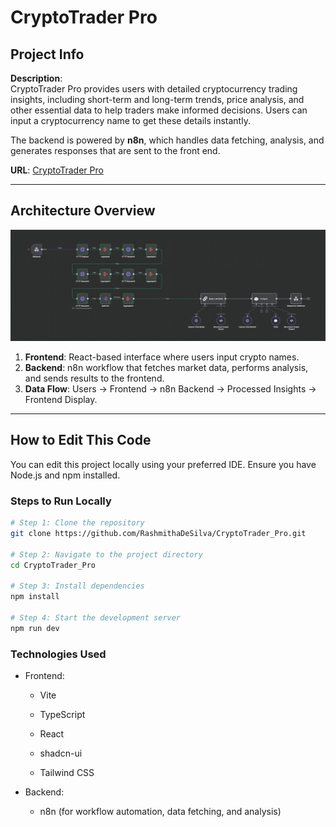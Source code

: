 # CryptoTrader Pro

## Project Info

**Description**:  
CryptoTrader Pro provides users with detailed cryptocurrency trading insights, including short-term and long-term trends, price analysis, and other essential data to help traders make informed decisions. Users can input a cryptocurrency name to get these details instantly.  

The backend is powered by **n8n**, which handles data fetching, analysis, and generates responses that are sent to the front end.

**URL**: [CryptoTrader Pro](https://crypto-trader-pro-iota.vercel.app/)

---

## Architecture Overview

![n8n Backend Diagram](README_imgs/image.png)  

1. **Frontend**: React-based interface where users input crypto names.  
2. **Backend**: n8n workflow that fetches market data, performs analysis, and sends results to the frontend.  
3. **Data Flow**: Users → Frontend → n8n Backend → Processed Insights → Frontend Display.

---

## How to Edit This Code

You can edit this project locally using your preferred IDE. Ensure you have Node.js and npm installed.  

### Steps to Run Locally

```sh
# Step 1: Clone the repository
git clone https://github.com/RashmithaDeSilva/CryptoTrader_Pro.git

# Step 2: Navigate to the project directory
cd CryptoTrader_Pro

# Step 3: Install dependencies
npm install

# Step 4: Start the development server
npm run dev
```

### Technologies Used

- Frontend:

    - Vite

    - TypeScript

    - React

    - shadcn-ui

    - Tailwind CSS

- Backend:

    - n8n (for workflow automation, data fetching, and analysis)